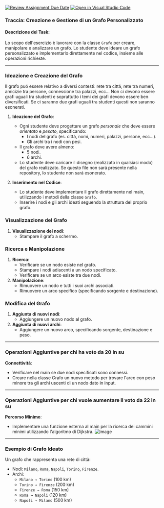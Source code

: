 [![Review Assignment Due Date](https://classroom.github.com/assets/deadline-readme-button-22041afd0340ce965d47ae6ef1cefeee28c7c493a6346c4f15d667ab976d596c.svg)](https://classroom.github.com/a/0s82AB8Z)
[![Open in Visual Studio Code](https://classroom.github.com/assets/open-in-vscode-2e0aaae1b6195c2367325f4f02e2d04e9abb55f0b24a779b69b11b9e10269abc.svg)](https://classroom.github.com/online_ide?assignment_repo_id=17578608&assignment_repo_type=AssignmentRepo)
### Traccia: Creazione e Gestione di un Grafo Personalizzato

#### **Descrizione del Task:**

Lo scopo dell'esercizio è lavorare con la classe `Grafo` per creare, manipolare e analizzare un grafo. Lo studente deve ideare un grafo personalizzato e implementarlo direttamente nel codice, insieme alle operazioni richieste.

---

### **Ideazione e Creazione del Grafo**
Il grafo puó essere relativo a diversi contesti: rete tra cittá, rete tra numeri, amicizie tra persone, connessione tra palazzi, ecc... Non ci devono essere grafi uguali tra studenti e soprattutto i temi dei grafi devono essere ben diversificati. Se ci saranno due grafi uguali tra studenti questi non saranno esonerati.
1. **Ideazione del Grafo**:
   - Ogni studente deve progettare un grafo *personale* che deve essere *orientato* e *pesato*, specificando:
     - I nodi del grafo (es. città, nomi, numeri, palazzi, persone, ecc...).
     - Gli archi tra i nodi con pesi.
   - Il grafo deve avere almeno:
     - 5 nodi.
     - 6 archi.
   - Lo studente deve caricare il disegno (realizzato in qualsiasi modo) del grafo realizzato. Se questo file non sará presente nella repository, lo studente non sará esonerato.

2. **Inserimento nel Codice**:
   - Lo studente deve implementare il grafo direttamente nel main, utilizzando i metodi della classe `Grafo`.
   - Inserire i nodi e gli archi ideati seguendo la struttura del proprio grafo.

### **Visualizzazione del Grafo**

1. **Visualizzazione dei nodi**:
   - Stampare il grafo a schermo.

### **Ricerca e Manipolazione**

1. **Ricerca**:
   - Verificare se un nodo esiste nel grafo.
   - Stampare i nodi adiacenti a un nodo specificato.
   - Verificare se un arco esiste tra due nodi.
2. **Manipolazione**:
   - Rimuovere un nodo e tutti i suoi archi associati.
   - Rimuovere un arco specifico (specificando sorgente e destinazione).

### **Modifica del Grafo**

1. **Aggiunta di nuovi nodi**:
   - Aggiungere un nuovo nodo al grafo.
2. **Aggiunta di nuovi archi**:
   - Aggiungere un nuovo arco, specificando sorgente, destinazione e peso.

---

### **Operazioni Aggiuntive per chi ha voto da 20 in su**

  **Connettività**:
   - Verificare nel main se due nodi specificati sono connessi.
   - Creare nella classe Grafo un nuovo metodo per trovare l'arco con peso minore tra gli archi uscenti di un nodo dato in input.

---

### **Operazioni Aggiuntive per chi vuole aumentare il voto da 22 in su**

  **Percorso Minimo**:
   - Implementare una funzione esterna al main per la ricerca dei cammini minimi utilizzando l'algoritmo di Dijkstra.
      ![image](https://github.com/user-attachments/assets/dc110a59-6858-4083-a6f6-736105a992db)
---

### **Esempio di Grafo Ideato**

Un grafo che rappresenta una rete di città:
- Nodi: `Milano`, `Roma`, `Napoli`, `Torino`, `Firenze`.
- Archi:
  - `Milano → Torino` (100 km)
  - `Torino → Firenze` (200 km)
  - `Firenze → Roma` (150 km)
  - `Roma → Napoli` (120 km)
  - `Napoli → Milano` (500 km)

